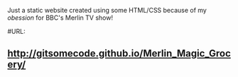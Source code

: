 Just a static website created using some HTML/CSS because of my *obession* for BBC's Merlin TV show!

#URL:

## http://gitsomecode.github.io/Merlin_Magic_Grocery/
